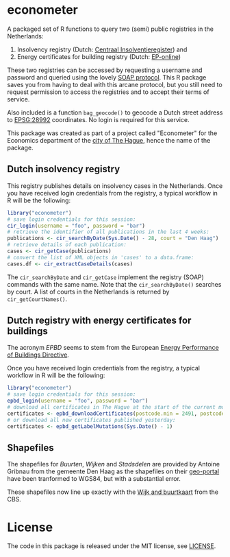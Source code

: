 # econometer

A packaged set of R functions to query two (semi) public registries in the 
Netherlands:

 1. Insolvency registry (Dutch: [Centraal Insolventieregister](http://insolventies.rechtspraak.nl/)) and
 2. Energy certificates for building registry (Dutch: [EP-online](http://www.ep-online.nl/ep-online/Default.aspx))

These two registries can be accessed by requesting a username and password and 
queried using the lovely [SOAP protocol](https://en.wikipedia.org/wiki/SOAP). 
This R package saves you from having to deal with this arcane protocol, but you 
still need to request permission to access the registries and to accept their 
terms of service.

Also included is a function `bag_geocode()` to geocode a Dutch street address to [EPSG:28992](http://spatialreference.org/ref/epsg/amersfoort-rd-new/) coordinates. 
No login is required for this service.

This package was created as part of a project called "Econometer" for the
Economics department of the [city of The Hague](http://www.denhaag.nl), hence
the name of the package.

## Dutch insolvency registry

This registry publishes details on insolvency cases in the Netherlands. Once you 
have received login credentials from the registry, a typical workflow 
in R will be the following:

```r
library("econometer")
# save login credentials for this session:
cir_login(username = "foo", password = "bar")
# retrieve the identifier of all publications in the last 4 weeks:
publications <- cir_searchByDate(Sys.Date() - 28, court = "Den Haag")
# retrieve details of each publication:
cases <- cir_getCase(publications)
# convert the list of XML objects in 'cases' to a data.frame:
cases.df <- cir_extractCaseDetails(cases)
```

The `cir_searchByDate` and `cir_getCase` implement the registry (SOAP) commands 
with the same name. Note that the `cir_searchByDate()` searches by court. A list 
of courts in the Netherlands is returned by `cir_getCourtNames()`.

## Dutch registry with energy certificates for buildings

The acronym *EPBD* seems to stem from the European [Energy Performance of Buildings Directive](https://ec.europa.eu/energy/en/topics/energy-efficiency/buildings).

Once you have received login credentials from the registry, a typical workflow 
in R will be the following:

```r
library("econometer")
# save login credentials for this session:
epbd_login(username = "foo", password = "bar")
# download all certificates in The Hague at the start of the current month into a data frame:
certificates <- epbd_downloadCertificates(postcode.min = 2491, postcode.max = 2599)
# or download all new certificates published yesterday:
certificates <- epbd_getLabelMutations(Sys.Date() - 1)
```

## Shapefiles

The shapefiles for *Buurten*, *Wijken* and *Stadsdelen* are provided by Antoine 
Gribnau from the gemeente Den Haag as the shapefiles on their
[geo-portal](http://geoportaal.ddh.opendata.arcgis.com/) 
have been tranformed to WGS84, but with a substantial error.

These shapefiles now line up exactly with the
[Wijk and buurtkaart](http://www.cbs.nl/nl-NL/menu/themas/dossiers/nederland-regionaal/publicaties/geografische-data/archief/2016/wijk-en-buurtkaart-2015.htm)
from the CBS.

# License

The code in this package is released under the MIT license, see [LICENSE](LICENSE).

